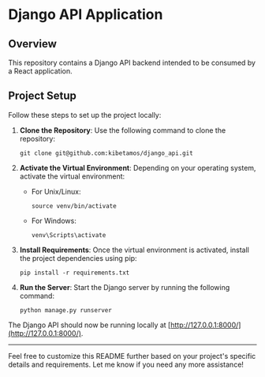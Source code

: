 # Django API Application




## Overview

This repository contains a Django API backend intended to be consumed by a React application.

## Project Setup

Follow these steps to set up the project locally:

1. **Clone the Repository**: Use the following command to clone the repository:
    ```
    git clone git@github.com:kibetamos/django_api.git
    ```

2. **Activate the Virtual Environment**: Depending on your operating system, activate the virtual environment:
    - For Unix/Linux:
        ```
        source venv/bin/activate
        ```


    - For Windows:
        ```
        venv\Scripts\activate
        ```

3. **Install Requirements**: Once the virtual environment is activated, install the project dependencies using pip:
    ```
    pip install -r requirements.txt
    ```

4. **Run the Server**: Start the Django server by running the following command:
    ```
    python manage.py runserver
    ```

The Django API should now be running locally at [http://127.0.0.1:8000/](http://127.0.0.1:8000/).

---

Feel free to customize this README further based on your project's specific details and requirements. Let me know if you need any more assistance!
